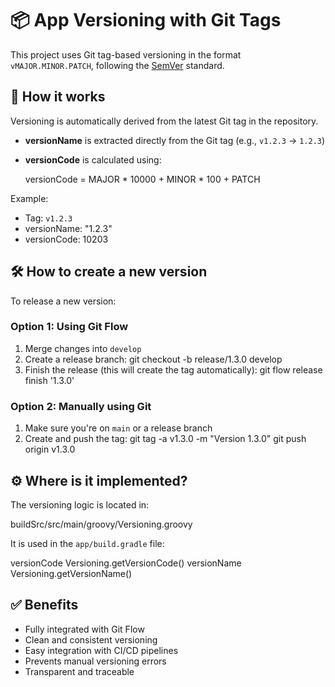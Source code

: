 # 📦 App Versioning with Git Tags

This project uses Git tag-based versioning in the format `vMAJOR.MINOR.PATCH`, following the [SemVer](https://semver.org/) standard.

## 🔢 How it works

Versioning is automatically derived from the latest Git tag in the repository.

- **versionName** is extracted directly from the Git tag (e.g., `v1.2.3` → `1.2.3`)
- **versionCode** is calculated using:

  versionCode = MAJOR * 10000 + MINOR * 100 + PATCH

Example:
- Tag: `v1.2.3`
- versionName: "1.2.3"
- versionCode: 10203

## 🛠️ How to create a new version

To release a new version:

### Option 1: Using Git Flow

1. Merge changes into `develop`
2. Create a release branch:
   git checkout -b release/1.3.0 develop
3. Finish the release (this will create the tag automatically):
   git flow release finish '1.3.0'

### Option 2: Manually using Git

1. Make sure you're on `main` or a release branch
2. Create and push the tag:
   git tag -a v1.3.0 -m "Version 1.3.0"
   git push origin v1.3.0

## ⚙️ Where is it implemented?

The versioning logic is located in:

buildSrc/src/main/groovy/Versioning.groovy

It is used in the `app/build.gradle` file:

versionCode Versioning.getVersionCode()
versionName Versioning.getVersionName()

## ✅ Benefits

- Fully integrated with Git Flow
- Clean and consistent versioning
- Easy integration with CI/CD pipelines
- Prevents manual versioning errors
- Transparent and traceable